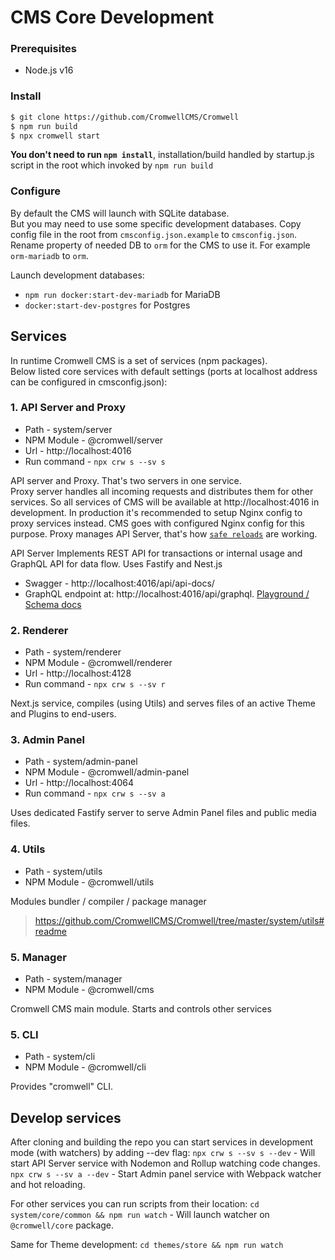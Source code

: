 # CMS Core Development

### Prerequisites
- Node.js v16

### Install

```sh
$ git clone https://github.com/CromwellCMS/Cromwell
$ npm run build
$ npx cromwell start
``` 
**You don't need to run `npm install`**, installation/build handled by startup.js script in the root which invoked by `npm run build`

### Configure

By default the CMS will launch with SQLite database.  
But you may need to use some specific development databases. Copy config file in the root from `cmsconfig.json.example` to `cmsconfig.json`. Rename property of needed DB to `orm` for the CMS to use it. For example `orm-mariadb` to `orm`.  

Launch development databases: 
- `npm run docker:start-dev-mariadb` for MariaDB
- `docker:start-dev-postgres` for Postgres

## Services

In runtime Cromwell CMS is a set of services (npm packages).  
Below listed core services with default settings (ports at localhost address can be configured in cmsconfig.json):

### 1. API Server and Proxy
- Path - system/server
- NPM Module - @cromwell/server
- Url - http://localhost:4016
- Run command - `npx crw s --sv s`

API server and Proxy. That's two servers in one service.  
Proxy server handles all incoming requests and distributes them for other services. So all services of CMS will be available at http://localhost:4016 in development. In production it's recommended to setup Nginx config to proxy services instead. CMS goes with configured Nginx config for this purpose.
Proxy manages API Server, that's how [`safe reloads`](https://cromwellcms.com/docs/development/plugin-development#how-exported-extensions-will-be-applied-in-the-production-server) are working.

API Server Implements REST API for transactions or internal usage and GraphQL API for data flow. Uses Fastify and Nest.js

- Swagger - http://localhost:4016/api/api-docs/
- GraphQL endpoint at: http://localhost:4016/api/graphql. [Playground / Schema docs](https://studio.apollographql.com/sandbox/explorer?endpoint=http%3A%2F%2Flocalhost%3A4016%2Fapi%2Fgraphql)

### 2. Renderer 
- Path - system/renderer
- NPM Module - @cromwell/renderer
- Url - http://localhost:4128
- Run command - `npx crw s --sv r`

Next.js service, compiles (using Utils) and serves files of an active Theme and Plugins to end-users.

### 3. Admin Panel
- Path - system/admin-panel
- NPM Module - @cromwell/admin-panel
- Url - http://localhost:4064
- Run command - `npx crw s --sv a`

Uses dedicated Fastify server to serve Admin Panel files and public media files. 

### 4. Utils
- Path - system/utils
- NPM Module - @cromwell/utils

Modules bundler / compiler / package manager
> https://github.com/CromwellCMS/Cromwell/tree/master/system/utils#readme

### 5. Manager
- Path - system/manager
- NPM Module - @cromwell/cms

Cromwell CMS main module. Starts and controls other services


### 5. CLI
- Path - system/cli
- NPM Module - @cromwell/cli

Provides "cromwell" CLI.


## Develop services

After cloning and building the repo you can start services in development mode (with watchers) by adding --dev flag:
`npx crw s --sv s --dev` - Will start API Server service with Nodemon and Rollup watching code changes.
`npx crw s --sv a --dev` - Start Admin panel service with Webpack watcher and hot reloading.  

For other services you can run scripts from their location:
`cd system/core/common && npm run watch` - Will launch watcher on `@cromwell/core` package.  

Same for Theme development:
`cd themes/store && npm run watch`